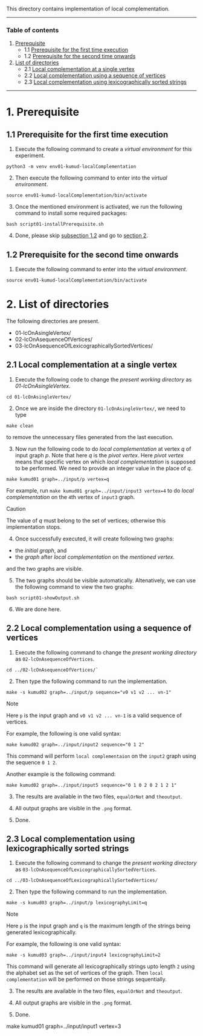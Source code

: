 This directory contains implementation of local complementation.


---

### Table of contents

1.	[Prerequisite](#s1)
    -   1.1 [Prerequisite for the first time execution](#s11)
    -   1.2 [Prerequisite for the second time onwards](#s12)
2.  [List of directories](#s2)
    -   2.1 [Local complementation at a single vertex](#s21)
    -   2.2 [Local complementation using a sequence of vertices](#s22)
    -   2.3 [Local complementation using lexicographically sorted strings](#s23)

---

# 1. Prerequisite <a name="s1"></a>

## 1.1 Prerequisite for the first time execution <a name="s11"></a>

1.  Execute the following command to create a _virtual environment_ for this experiment.

```shell
python3 -m venv env01-kumud-localComplementation
```

2.  Then execute the following command to enter into the _virtual environment_.

```shell
source env01-kumud-localComplementation/bin/activate
```

3.  Once the mentioned environment is activated, we run the following command to install some required packages:

```shell
bash script01-installPrerequisite.sh
```

4.  Done, please skip [subsection 1.2](#s12) and go to [section 2](#s2).

## 1.2 Prerequisite for the second time onwards <a name="s12"></a>


1.  Execute the following command to enter into the _virtual environment_.

```shell
source env01-kumud-localComplementation/bin/activate
```



# 2. List of directories <a name="s2"></a>

The following directories are present.

-   01-lcOnAsingleVertex/
-   02-lcOnAsequenceOfVertices/
-   03-lcOnAsequenceOfLexicographicallySortedVertices/


## 2.1 Local complementation at a single vertex <a name="s21"></a>

1.  Execute the following code  to change the _present working directory_ as _01-lcOnAsingleVertex_.

```shell
cd 01-lcOnAsingleVertex/
```

2.  Once we are inside the directory `01-lcOnAsingleVertex/`, we need to type

```shell
make clean
```

to remove the unnecessary files generated from the last execution.


3.  Now run the following code to do _local complementation_ at vertex _q_ of input graph _p_. Note that here _q_ is the _pivot vertex_. Here _pivot vertex_ means that specific vertex on which _local complementation_ is supposed to be performed. We need to provide an integer value in the place of _q_.

```shell
make kumud01 graph=../input/p vertex=q
```

For example, run `make kumud01 graph=../input/input3 vertex=4` to do _local complementation_ on the `4`th vertex of `input3` graph.
> [!CAUTION] 
> The value of _q_ must belong to the set of vertices; otherwise this implementation stops. 



4.  Once successfully executed, it will create following two graphs:

-   the _initial graph_, and
-   the _graph_ after _local complementation_ on the _mentioned vertex_.

and the two graphs are visible.

5. The two graphs should be visible automatically. Altenatively, we can use the following command to view the two graphs:

```shell
bash script01-showOutput.sh
```

6.  We are done here.


## 2.2 Local complementation using a sequence of vertices <a name="s22"></a>

1. Execute the following command to change the _present working directory_ as `02-lcOnAsequenceOfVertices`.

```shell 
cd ../02-lcOnAsequenceOfVertices/` 
```

2. Then type the following command to run the implementation.

```shell
make -s kumud02 graph=../input/p sequence="v0 v1 v2 ... vn-1"
```

> [!NOTE]
> Here `p` is the input graph and `v0 v1 v2 ... vn-1` is a valid sequence of vertices.

For example, the following is one valid syntax:
```shell
make kumud02 graph=../input/input2 sequence="0 1 2"
```

This command will perform `local complementaion` on the `input2` graph using the sequence `0 1 2`.

Another example is the following command:
```shell
make kumud02 graph=../input/input5 sequence="0 1 0 2 0 2 1 2 1"
```
3. The results are available in the two files, `equalOrNot` and `theoutput`.

4. All output graphs are visible in the `.png` format.

5. Done.

## 2.3 Local complementation using lexicographically sorted strings <a name="s23"></a>


1. Execute the following command to change the _present working directory_ as `03-lcOnAsequenceOfLexicographicallySortedVertices`.

```shell 
cd ../03-lcOnAsequenceOfLexicographicallySortedVertices/
```

2. Then type the following command to run the implementation.

```shell
make -s kumud03 graph=../input/p lexicographyLimit=q
```

> [!NOTE]
> Here `p` is the input graph and `q` is the maximum length of the strings being generated lexicographically.

For example, the following is one valid syntax:
```shell
make -s kumud03 graph=../input/input4 lexicographyLimit=2
```
This command will generate all lexicographically strings upto length `2` using the alphabet set as the set of vertices of the graph. Then `local complementation` will be performed on those strings sequentially. 


3. The results are available in the two files, `equalOrNot` and `theoutput`.

4. All output graphs are visible in the `.png` format.

5. Done.

make kumud01 graph=../input/input1 vertex=3
